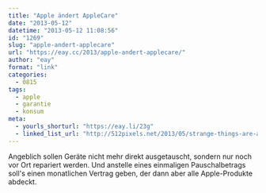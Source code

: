 ```yaml
---
title: "Apple ändert AppleCare"
date: "2013-05-12"
datetime: "2013-05-12 11:08:56"
id: "1269"
slug: "apple-andert-applecare"
url: "https://eay.cc/2013/apple-andert-applecare/"
author: "eay"
format: "link"
categories:
  - 0815
tags:
  - apple
  - garantie
  - konsum
meta:
  - yourls_shorturl: "https://eay.li/23g"
  - linked_list_url: "http://512pixels.net/2013/05/strange-things-are-afoot-at-applecare/"
---
```


Angeblich sollen Geräte nicht mehr direkt ausgetauscht, sondern nur noch vor Ort repariert werden. Und anstelle eines einmaligen Pauschalbetrags soll's einen monatlichen Vertrag geben, der dann aber alle Apple-Produkte abdeckt.
